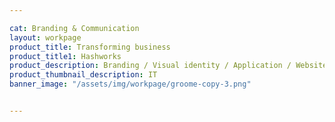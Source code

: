 ```yaml
---

cat: Branding & Communication
layout: workpage
product_title: Transforming business
product_title1: Hashworks
product_description: Branding / Visual identity / Application / Website
product_thumbnail_description: IT
banner_image: "/assets/img/workpage/groome-copy-3.png"


---
```


